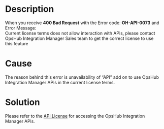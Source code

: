 # Description
When you receive **400 Bad Request** with the Error code: **OH-API-0073** and Error Message:  
Current license terms does not allow interaction with APIs, please contact OpsHub Integration Manager Sales team to get the correct license to use this feature

# Cause
The reason behind this error is unavailability of “API” add on to use OpsHub Integration Manager APIs in the current license terms.

# Solution
Please refer to the [API License](getting-started_with_api.md#api-license) for accessing the OpsHub Integration Manager APIs.
